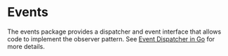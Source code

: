 # Events

The events package provides a dispatcher and event interface that allows code to implement the observer pattern. See [Event Dispatcher in Go](https://bbengfort.github.io/snippets/2017/07/21/event-dispatcher.html) for more details.
